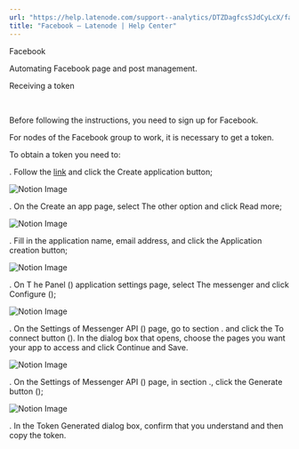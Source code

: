 ```yaml
---
url: "https://help.latenode.com/support--analytics/DTZDagfcsSJdCyLcX/facebook/kEYxeVWBEqykuvFHW"
title: "Facebook – Latenode | Help Center"
---
```


 Facebook

Automating Facebook page and post management.


 Receiving a token

️

Before following the instructions, you need to sign up for Facebook.

For nodes of the Facebook group to work, it is necessary to get a token.

To obtain a token you need to:

\. Follow the [link](https://developers.facebook.com/apps) and click the Create application button;

![Notion Image](https://www.notion.so/image/https%A%F%Fprod-files-secure.s.us-west-.amazonaws.com%Ffbefde--fff--dca%Fa-fb-bb-bf-daaf%Fc-ae-f-a-e.png?table=block&id=d-a-cc-c-cadbb&cache=v)

\. On the Create an app page, select The other option and click Read more;

![Notion Image](https://www.notion.so/image/https%A%F%Fprod-files-secure.s.us-west-.amazonaws.com%Ffbefde--fff--dca%Faeef-d-d-a-cdfd%Fdcbee--e-cda-eddbfd.png?table=block&id=d-a-e-bea-dacea&cache=v)

\. Fill in the application name, email address, and click the Application creation button;

![Notion Image](https://www.notion.so/image/https%A%F%Fprod-files-secure.s.us-west-.amazonaws.com%Ffbefde--fff--dca%Fdaf-d--b-eced%Fadeb-a-e-ab-bbebcdd.png?table=block&id=d-a-f--ccd&cache=v)

\. On T he Panel () application settings page, select The messenger and click Configure ();

![Notion Image](https://www.notion.so/image/https%A%F%Fprod-files-secure.s.us-west-.amazonaws.com%Ffbefde--fff--dca%Fed-d-f-a-dbdcfe%FUntitled.png?table=block&id=d-a--aaf-debfcfff&cache=v)

\. On the Settings of Messenger API () page, go to section . and click the To connect button (). In the dialog box that opens, choose the pages you want your app to access and click Continue and Save.

![Notion Image](https://www.notion.so/image/https%A%F%Fprod-files-secure.s.us-west-.amazonaws.com%Ffbefde--fff--dca%Fdaba-d-bf-ac-aebcfda%FUntitled.png?table=block&id=d-a-e-fe-ccefde&cache=v)

\. On the Settings of Messenger API () page, in section ., click the Generate button ();

![Notion Image](https://www.notion.so/image/https%A%F%Fprod-files-secure.s.us-west-.amazonaws.com%Ffbefde--fff--dca%Fdaf-df-f-bfa-bbdcabf%FUntitled.png?table=block&id=d-a-f-bdec-dbfafa&cache=v)

\. In the Token Generated dialog box, confirm that you understand and then copy the token.
